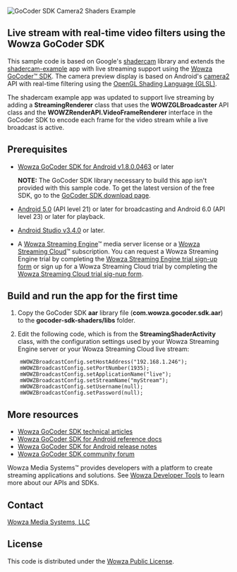 
![GoCoder SDK Camera2 Shaders Example](https://raw.githubusercontent.com/WowzaMediaSystems/gocoder-sdk-camera2-shaders/master/gocoder-sdk-shaders/src/main/res/mipmap-xxhdpi/ic_launcher.png)

## Live stream with real-time video filters using the Wowza GoCoder SDK

This sample code is based on Google's [shadercam](https://github.com/googlecreativelab/shadercam) library and extends the [shadercam-example](https://github.com/googlecreativelab/shadercam/tree/master/shadercam-example) app with live streaming support using the [Wowza GoCoder™ SDK](https://www.wowza.com/products/gocoder). The camera preview display is based on Android's [camera2](https://developer.android.com/reference/android/hardware/camera2/package-summary.html) API with real-time filtering using the [OpenGL Shading Language (GLSL)](https://developer.android.com/guide/topics/graphics/opengl.html).

The shadercam example app was updated to support live streaming by adding a **StreamingRenderer** class that uses the **WOWZGLBroadcaster** API class and the **WOWZRenderAPI.VideoFrameRenderer** interface in the GoCoder SDK to encode each frame for the video stream while a live broadcast is active.

## Prerequisites

- [Wowza GoCoder SDK for Android v1.8.0.0463](https://www.wowza.com/products/gocoder) or later

     **NOTE:** The GoCoder SDK library necessary to build this app isn't provided with this sample code. To get the latest version of the free SDK, go to the [GoCoder SDK download page](https://www.wowza.com/pricing/installer#gocodersdk-downloads).

- [Android 5.0](https://developer.android.com/studio/index.html) (API level 21) or later for broadcasting and Android 6.0 (API level 23) or later for playback.
- [Android Studio v3.4.0](https://developer.android.com/studio/index.html) or later.
- A [Wowza Streaming Engine](https://www.wowza.com/products/streaming-engine)™ media server license or a [Wowza Streaming Cloud](https://www.wowza.com/products/streaming-cloud)™ subscription. You can request a Wowza Streaming Engine trial by completing the [Wowza Streaming Engine trial sign-up form](https://www.wowza.com/pricing/trial) or sign up for a Wowza Streaming Cloud trial by completing the [Wowza Streaming Cloud trial sig-nup form](https://www.wowza.com/pricing/cloud-free-trial).

## Build and run the app for the first time

1. Copy the GoCoder SDK **aar** library file (**com.wowza.gocoder.sdk.aar**) to the **gocoder-sdk-shaders/libs** folder.

2. Edit the following code, which is from the **StreamingShaderActivity** class, with the configuration settings used by your Wowza Streaming Engine server or your Wowza Streaming Cloud live stream:

```
    mWOWZBroadcastConfig.setHostAddress("192.168.1.246");
    mWOWZBroadcastConfig.setPortNumber(1935);
    mWOWZBroadcastConfig.setApplicationName("live");
    mWOWZBroadcastConfig.setStreamName("myStream");
    mWOWZBroadcastConfig.setUsername(null);
    mWOWZBroadcastConfig.setPassword(null);
```

## More resources
* [Wowza GoCoder SDK technical articles](https://www.wowza.com/docs/wowza-gocoder-sdk)
* [Wowza GoCoder SDK for Android reference docs](https://www.wowza.com/resources/gocodersdk/docs/api-reference-android/)
* [Wowza GoCoder SDK for Android release notes](https://www.wowza.com/docs/wowza-gocoder-sdk-release-notes-for-android)
* [Wowza GoCoder SDK community forum](https://www.wowza.com/community/spaces/36/wowza-gocoder-sdk.html)

Wowza Media Systems™ provides developers with a platform to create streaming applications and solutions. See [Wowza Developer Tools](https://www.wowza.com/resources/developers) to learn more about our APIs and SDKs.

## Contact
[Wowza Media Systems, LLC](https://www.wowza.com/contact)

## License
This code is distributed under the [Wowza Public License](https://github.com/WowzaMediaSystems/gocoder-sdk-camera2-shaders/blob/master/LICENSE).
